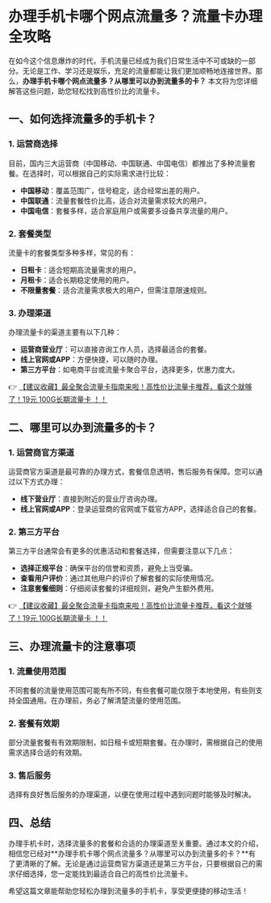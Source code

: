 # 办理手机卡哪个网点流量多？流量卡办理全攻略

在如今这个信息爆炸的时代，手机流量已经成为我们日常生活中不可或缺的一部分。无论是工作、学习还是娱乐，充足的流量都能让我们更加顺畅地连接世界。那么，**办理手机卡哪个网点流量多？从哪里可以办到流量多的卡？** 本文将为您详细解答这些问题，助您轻松找到高性价比的流量卡。

## 一、如何选择流量多的手机卡？

### 1. 运营商选择
目前，国内三大运营商（中国移动、中国联通、中国电信）都推出了多种流量套餐。在选择时，可以根据自己的实际需求进行比较：
- **中国移动**：覆盖范围广，信号稳定，适合经常出差的用户。
- **中国联通**：流量套餐性价比高，适合对流量需求较大的用户。
- **中国电信**：套餐多样，适合家庭用户或需要多设备共享流量的用户。

### 2. 套餐类型
流量卡的套餐类型多种多样，常见的有：
- **日租卡**：适合短期高流量需求的用户。
- **月租卡**：适合长期稳定使用的用户。
- **不限量套餐**：适合流量需求极大的用户，但需注意限速规则。

### 3. 办理渠道
办理流量卡的渠道主要有以下几种：
- **运营商营业厅**：可以直接咨询工作人员，选择最适合的套餐。
- **线上官网或APP**：方便快捷，可以随时办理。
- **第三方平台**：如电商平台或流量卡聚合平台，选择更多，优惠力度大。

👉 [【建议收藏】最全聚合流量卡指南来啦！高性价比流量卡推荐，看这个就够了！19元 100G长期流量卡 ！！](https://bit.ly/Liuliangka)

## 二、哪里可以办到流量多的卡？

### 1. 运营商官方渠道
运营商官方渠道是最可靠的办理方式，套餐信息透明，售后服务有保障。您可以通过以下方式办理：
- **线下营业厅**：直接到附近的营业厅咨询办理。
- **线上官网或APP**：登录运营商的官网或下载官方APP，选择适合自己的套餐。

### 2. 第三方平台
第三方平台通常会有更多的优惠活动和套餐选择，但需要注意以下几点：
- **选择正规平台**：确保平台的信誉和资质，避免上当受骗。
- **查看用户评价**：通过其他用户的评价了解套餐的实际使用情况。
- **注意套餐细则**：仔细阅读套餐的详细规则，避免产生额外费用。

👉 [【建议收藏】最全聚合流量卡指南来啦！高性价比流量卡推荐，看这个就够了！19元 100G长期流量卡 ！！](https://bit.ly/Liuliangka)

## 三、办理流量卡的注意事项

### 1. 流量使用范围
不同套餐的流量使用范围可能有所不同，有些套餐可能仅限于本地使用，有些则支持全国通用。在办理前，务必了解清楚流量的使用范围。

### 2. 套餐有效期
部分流量套餐有有效期限制，如日租卡或短期套餐。在办理时，需根据自己的使用需求选择合适的有效期。

### 3. 售后服务
选择有良好售后服务的办理渠道，以便在使用过程中遇到问题时能够及时解决。

## 四、总结

办理手机卡时，选择流量多的套餐和合适的办理渠道至关重要。通过本文的介绍，相信您已经对**办理手机卡哪个网点流量多？从哪里可以办到流量多的卡？**有了更清晰的了解。无论是通过运营商官方渠道还是第三方平台，只要根据自己的需求仔细选择，您一定能找到最适合自己的高性价比流量卡。

希望这篇文章能帮助您轻松办理到流量多的手机卡，享受更便捷的移动生活！